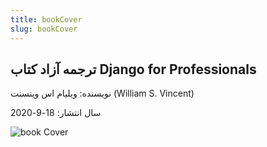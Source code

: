 ```yaml
---
title: bookCover
slug: bookCover
---
```


## ترجمه آزاد کتاب Django for Professionals


نویسنده: ویلیام اس وینسنت (William S. Vincent)

سال انتشار: 18-9-2020

![book Cover](https://github.com/SajjadKiani/dfp-persian/blob/main/src/images/bookCover.png?raw=true)